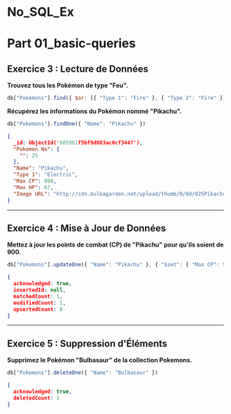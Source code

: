 # No_SQL_Ex
# Part 01_basic-queries

## Exercice 3 : Lecture de Données

**Trouvez tous les Pokémon de type "Feu".**
```js
db["Pokemons"].find({ $or: [{ "Type 1": "Fire" }, { "Type 2": "Fire" }] })
```

**Récupérez les informations du Pokémon nommé "Pikachu".**
```js
db["Pokemons"].findOne({ "Name": "Pikachu" })
```
```json
{
  _id: ObjectId('685961f5bf9d083ac0cf3447'),
  "Pokemon No": {
    "": 25
  },
  "Name": "Pikachu",
  "Type 1": "Electric",
  "Max CP": 894,
  "Max HP": 67,
  "Image URL": "http://cdn.bulbagarden.net/upload/thumb/0/0d/025Pikachu.png/250px-025Pikachu.png"
}
```

---

## Exercice 4 : Mise à Jour de Données

**Mettez à jour les points de combat (CP) de "Pikachu" pour qu'ils soient de 900.**
```js
db["Pokemons"].updateOne({ "Name": "Pikachu" }, { "$set": { "Max CP": 900 } })
```
```json
{
  acknowledged: true,
  insertedId: null,
  matchedCount: 1,
  modifiedCount: 1,
  upsertedCount: 0
}
```

---

## Exercice 5 : Suppression d'Éléments

**Supprimez le Pokémon "Bulbasaur" de la collection Pokemons.**
```js
db["Pokemons"].deleteOne({ "Name": "Bulbasaur" })
```
```json
{
  acknowledged: true,
  deletedCount: 1
}
```
